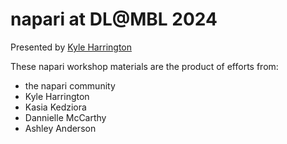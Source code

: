 # napari at DL@MBL 2024

Presented by [Kyle Harrington](https://kyleharrington.com)

These napari workshop materials are the product of efforts from:
- the napari community
- Kyle Harrington
- Kasia Kedziora
- Dannielle McCarthy
- Ashley Anderson

